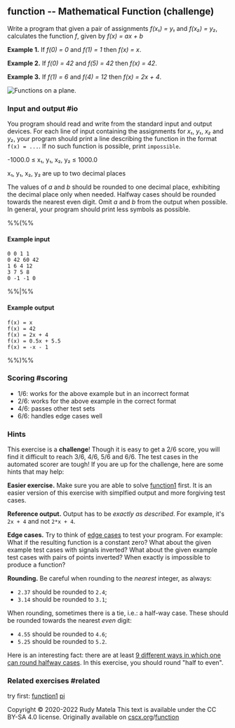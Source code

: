 function -- Mathematical Function (challenge)
---------------------------------------------

Write a program that given a pair of assignments
_f(x₁) = y₁_ and _f(x₂) = y₂_,
calculates the function _f_, given by
_f(x) = ax + b_

__Example 1.__ If _f(0) = 0_ and _f(1) = 1_ then _f(x) = x_.

__Example 2.__ If _f(0) = 42_ and _f(5) = 42_ then _f(x) = 42_.

__Example 3.__ If _f(1) = 6_ and _f(4) = 12_ then _f(x) = 2x + 4_.

![Functions on a plane.](/function.svg)

### Input and output  #io

You program should read and write from the standard input and output devices.
For each line of input containing the assignments for _x₁_, _y₁_, _x₂_ and _y₂_,
your program should print a line describing the function in the format
`f(x) = ...`.
If no such function is possible, print `impossible`.

-1000.0 ≤ x₁, y₁, x₂, y₂ ≤ 1000.0

x₁, y₁, x₂, y₂ are up to two decimal places

The values of _a_ and _b_ should be rounded to one decimal place,
exhibiting the decimal place only when needed.
Halfway cases should be rounded towards the nearest even digit.
Omit _a_ and _b_ from the output when possible.
In general, your program should print less symbols as possible.

%%(%%

#### Example input

	0 0 1 1
	0 42 60 42
	1 6 4 12
	3 7 5 8
	0 -1 -1 0

%%|%%

#### Example output

	f(x) = x
	f(x) = 42
	f(x) = 2x + 4
	f(x) = 0.5x + 5.5
	f(x) = -x - 1

%%)%%


### Scoring  #scoring

* 1/6: works for the above example but in an incorrect format
* 2/6: works for the above example in the correct format
* 4/6: passes other test sets
* 6/6: handles edge cases well


### Hints

This exercise is a __challenge__!
Though it is easy to get a 2/6 score,
you will find it difficult to reach 3/6, 4/6, 5/6 and 6/6.
The test cases in the automated scorer are tough!
If you are up for the challenge,
here are some hints that may help:

__Easier exercise.__
Make sure you are able to solve [function1](/function1) first.
It is an easier version of this exercise with simplfied output
and more forgiving test cases.

__Reference output.__
Output has to be _exactly as described_.
For example, it's `2x + 4` and not `2*x + 4`.

__Edge cases.__
Try to think of [edge cases](https://cscx.org/faq#edge-cases) to test your program.
For example:
What if the resulting function is a constant zero?
What about the given example test cases with signals inverted?
What about the given example test cases with pairs of points inverted?
When exactly is impossible to produce a function?

__Rounding.__
Be careful when rounding to the _nearest_ integer, as always:

- `2.37` should be rounded to `2.4`;
- `3.14` should be rounded to `3.1`;

When rounding, sometimes there is a tie, i.e.: a half-way case.
These should be rounded towards the nearest _even_ digit:

- `4.55` should be rounded to `4.6`;
- `5.25` should be rounded to `5.2`.

Here is an interesting fact:
there are at least [9 different ways in which one can round halfway cases].
In this exercise, you should round "half to even".


[9 different ways in which one can round halfway cases]: https://en.wikipedia.org/wiki/Rounding#Rounding_to_the_nearest_integer


### Related exercises  #related

try first: [function1](/function1) [pi](/pi)


Copyright © 2020-2022  Rudy Matela
This text is available under the CC BY-SA 4.0 license.
Originally available on [cscx.org](https://cscx.org)/[function](https://cscx.org/function)
